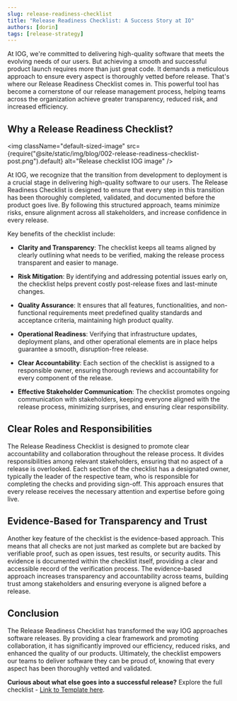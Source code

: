 ```yaml
---
slug: release-readiness-checklist
title: "Release Readiness Checklist: A Success Story at IO"
authors: [dorin]
tags: [release-strategy]
---
```


At IOG, we're committed to delivering high-quality software that meets the evolving needs of our users. But achieving a smooth and successful product launch requires more than just great code. It demands a meticulous approach to ensure every aspect is thoroughly vetted before release. That's where our Release Readiness Checklist comes in. This powerful tool has become a cornerstone of our release management process, helping teams across the organization achieve greater transparency, reduced risk, and increased efficiency.

Why a Release Readiness Checklist?
----------------------------------

<img className="default-sized-image" src={require("@site/static/img/blog/002-release-readiness-checklist-post.png").default} alt="Release checklist IOG image" />

At IOG, we recognize that the transition from development to deployment is a crucial stage in delivering high-quality software to our users. The Release Readiness Checklist is designed to ensure that every step in this transition has been thoroughly completed, validated, and documented before the product goes live. By following this structured approach, teams minimize risks, ensure alignment across all stakeholders, and increase confidence in every release.

Key benefits of the checklist include:

*   **Clarity and Transparency**: The checklist keeps all teams aligned by clearly outlining what needs to be verified, making the release process transparent and easier to manage.

*   **Risk Mitigation**: By identifying and addressing potential issues early on, the checklist helps prevent costly post-release fixes and last-minute changes.

*   **Quality Assurance**: It ensures that all features, functionalities, and non-functional requirements meet predefined quality standards and acceptance criteria, maintaining high product quality.

*   **Operational Readiness**: Verifying that infrastructure updates, deployment plans, and other operational elements are in place helps guarantee a smooth, disruption-free release.

*   **Clear Accountability**: Each section of the checklist is assigned to a responsible owner, ensuring thorough reviews and accountability for every component of the release.

*   **Effective Stakeholder Communication**: The checklist promotes ongoing communication with stakeholders, keeping everyone aligned with the release process, minimizing surprises, and ensuring clear responsibility.


Clear Roles and Responsibilities
--------------------------------

The Release Readiness Checklist is designed to promote clear accountability and collaboration throughout the release process. It divides responsibilities among relevant stakeholders, ensuring that no aspect of a release is overlooked. Each section of the checklist has a designated owner, typically the leader of the respective team, who is responsible for completing the checks and providing sign-off. This approach ensures that every release receives the necessary attention and expertise before going live.

Evidence-Based for Transparency and Trust
-----------------------------------------

Another key feature of the checklist is the evidence-based approach. This means that all checks are not just marked as complete but are backed by verifiable proof, such as open issues, test results, or security audits. This evidence is documented within the checklist itself, providing a clear and accessible record of the verification process. The evidence-based approach increases transparency and accountability across teams, building trust among stakeholders and ensuring everyone is aligned before a release.

Conclusion
----------

The Release Readiness Checklist has transformed the way IOG approaches software releases. By providing a clear framework and promoting collaboration, it has significantly improved our efficiency, reduced risks, and enhanced the quality of our products. Ultimately, the checklist empowers our teams to deliver software they can be proud of, knowing that every aspect has been thoroughly vetted and validated.

**Curious about what else goes into a successful release?** Explore the full checklist - [Link to Template here](/docs/knowledge-hub/checklists-and-templates/release-readiness-checklist-template).
